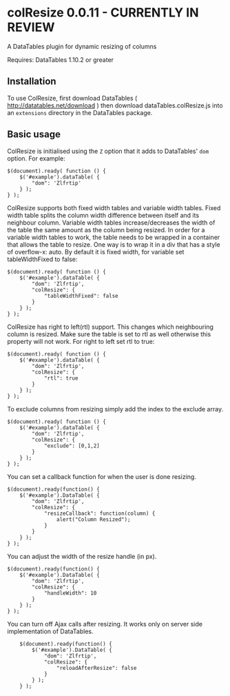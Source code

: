 colResize 0.0.11 - CURRENTLY IN REVIEW
=========

A DataTables plugin for dynamic resizing of columns

Requires: DataTables 1.10.2 or greater

Installation
------------
To use ColResize, first download DataTables ( http://datatables.net/download ) 
then download dataTables.colResize.js into an `extensions` directory in the DataTables package.

Basic usage
-----------
ColResize is initialised using the `Z` option that it adds to DataTables' `dom` option. For example:

	$(document).ready( function () {
		$('#example').dataTable( {
			"dom": 'Zlfrtip'
		} );
	} );
	
ColResize supports both fixed width tables and variable width tables.
Fixed width table splits the column width difference between itself and its neighbour column.
Variable width tables increase/decreases the width of the table the same amount as the column being resized.
In order for a variable width tables to work, the table needs to be wrapped in a container that allows the table to resize.
One way is to wrap it in a div that has a style of overflow-x: auto.
By default it is fixed width, for variable set tableWidthFixed to false:

	$(document).ready( function () {
		$('#example').dataTable( {
			"dom": 'Zlfrtip',
			"colResize": {
				"tableWidthFixed": false
			}
		} );
	} );
	
ColResize has right to left(rtl) support.
This changes which neighbouring column is resized. Make sure the table
is set to rtl as well otherwise this property will not work.
For right to left set rtl to true:

	$(document).ready( function () {
		$('#example').dataTable( {
			"dom": 'Zlfrtip',
			"colResize": {
				"rtl": true
			}
		} );
	} );
	
To exclude columns from resizing simply add the index to the exclude array.

	$(document).ready( function () {
		$('#example').dataTable( {
			"dom": 'Zlfrtip',
			"colResize": {
				"exclude": [0,1,2]
			}
		} );
	} );

You can set a callback function for when the user is done resizing.

	$(document).ready(function() {
		$('#example').DataTable( {
			"dom": 'Zlfrtip',
			"colResize": {
				"resizeCallback": function(column) {
					alert("Column Resized");
				}
			}
		} );
	} );

You can adjust the width of the resize handle (in px).

	$(document).ready(function() {
		$('#example').DataTable( {
			"dom": 'Zlfrtip',
			"colResize": {
				"handleWidth": 10
			}
		} );
	} );
	
You can turn off Ajax calls after resizing. It works only on server side implementation of DataTables.
    
    	$(document).ready(function() {
    		$('#example').DataTable( {
    			"dom": 'Zlfrtip',
    			"colResize": {
    				"reloadAfterResize": false
    			}
    		} );
    	} );

